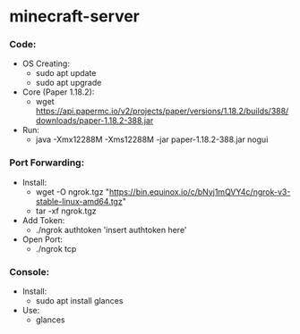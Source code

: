 # minecraft-server

### Code: #
 - OS Creating:
    + sudo apt update
    + sudo apt upgrade
 - Core (Paper 1.18.2):
    + wget https://api.papermc.io/v2/projects/paper/versions/1.18.2/builds/388/downloads/paper-1.18.2-388.jar
 - Run:
    + java -Xmx12288M -Xms12288M -jar paper-1.18.2-388.jar nogui
### Port Forwarding: #
 - Install:
    + wget -O ngrok.tgz "https://bin.equinox.io/c/bNyj1mQVY4c/ngrok-v3-stable-linux-amd64.tgz"
    + tar -xf ngrok.tgz
 - Add Token:
    + ./ngrok authtoken 'insert authtoken here'
 - Open Port: 
    + ./ngrok tcp <port>

### Console: #
 - Install:
    + sudo apt install glances
 - Use:
    + glances

